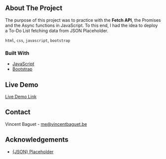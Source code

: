<!-- ABOUT THE PROJECT -->
## About The Project

The purpose of this project was to practice with the **Fetch API**, the Promises and the Async functions in JavaScript.
To this end, I had the idea to deploy a To-Do List fetching data from JSON Placeholder.


`html`, `css`, `javascript`, `bootstrap`


### Built With

* [JavaScript](https://www.javascript.com/)
* [Bootstrap](https://getbootstrap.com/)


<!-- LIVE DEMO -->

## Live Demo

[Live Demo Link](https://vincentbaguet.be/projects/github/javascript/todolist/)



<!-- CONTACT -->
## Contact

Vincent Baguet - [me@vincentbaguet.be](mailto:me@vincentbaguet.be)



<!-- ACKNOWLEDGEMENTS -->
## Acknowledgements

* [{JSON} Placeholder](https://jsonplaceholder.typicode.com/)

